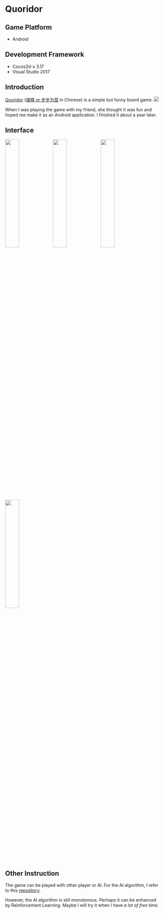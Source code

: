 # Quoridor
## Game Platform
- Android
## Development Framework
- Cocos2d-x 3.17
- Visual Studio 2017
## Introduction
[Quoridor](https://en.wikipedia.org/wiki/Quoridor) ([墙棋 or 步步为营](https://baike.baidu.com/item/%E6%AD%A5%E6%AD%A5%E4%B8%BA%E8%90%A5/4874) in Chinese) is a simple but funny board game. 
![](https://github.com/XuyangGuo/Quoridor_Cocos2dx/blob/master/ReadmeRef/img4.jpg)

When I was playing the game with my friend, she thought it was fun and hoped me make it as an Android application. I finished it about a year later.

## Interface
<img src="https://github.com/XuyangGuo/Quoridor_Cocos2dx/blob/master/ReadmeRef/img0.jpg" width = 30% height = 30% />
<img src="https://github.com/XuyangGuo/Quoridor_Cocos2dx/blob/master/ReadmeRef/img1.jpg" width = 30% height = 30% />
<img src="https://github.com/XuyangGuo/Quoridor_Cocos2dx/blob/master/ReadmeRef/img2.jpg" width = 30% height = 30% />
<img src="https://github.com/XuyangGuo/Quoridor_Cocos2dx/blob/master/ReadmeRef/img3.jpg" width = 30% height = 30% />

## Other Instruction
The game can be played with other player or AI. For the AI algorithm, I refer to this [repository](https://github.com/huangmubin/Quoridor).

However, the AI algorithm is still monotonous. Perhaps it can be enhanced by Reinforcement Learning. Maybe I will try it when I have *a lot of free time*.
